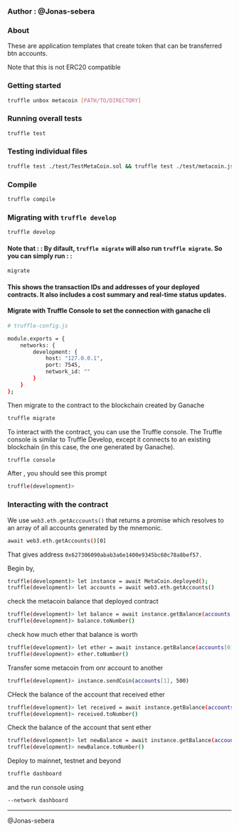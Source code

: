 ### Author : @Jonas-sebera

### About
These are application templates that create token that can be transferred btn accounts.

Note that this is not ERC20 compatible

### Getting started

```bash
truffle unbox metacoin [PATH/TO/DIRECTORY]
```

### Running overall tests
```sh
truffle test
```

### Testing individual files
```sh
truffle test ./test/TestMetaCoin.sol && truffle test ./test/metacoin.js
```
### Compile
```sh
truffle compile
```

### Migrating with `truffle develop`
```sh
truffle develop

```

#### Note that : : By difault, `truffle migrate` will also run `truffle migrate`. So you can simply run : : 

```sh
migrate
```
#### This shows the transaction IDs and addresses of your deployed contracts. It also includes a cost summary and real-time status updates.

#### Migrate with Truffle Console to set the connection with ganache cli


```sh
# truffle-config.js

module.exports = {
    networks: {
        development: {
            host: "127.0.0.1",
            port: 7545,
            network_id: ""
        }
    }
};
```

Then migrate to the contract to the blockchain created by Ganache

```sh
truffle migrate
```

To interact with the contract, you can use the Truffle console. The Truffle console is similar to Truffle Develop, except it connects to an existing blockchain (in this case, the one generated by Ganache).

```sh
truffle console
```
After , you should see this prompt
```sh
truffle(development)>
```

### Interacting with the contract

 We use `web3.eth.getAcccounts()` that returns a promise which resolves to an array of all accounts generated by the mnemonic.

 ```sh
 await web3.eth.getAccounts()[0]
 ```
That gives address 
`0x627306090abab3a6e1400e9345bc60c78a8bef57.`

Begin by,

```sh
truffle(development)> let instance = await MetaCoin.deployed();
truffle(development)> let accounts = await web3.eth.getAccounts()
```

check the metacoin balance that deployed contract

```sh
truffle(development)> let balance = await instance.getBalance(accounts[0])
truffle(development)> balance.toNumber()
```

check how much ether that balance is worth
```sh
truffle(development)> let ether = await instance.getBalance(accounts[0])
truffle(development)> ether.toNumber()
```

Transfer some metacoin from onr account to another
```sh
truffle(development)> instance.sendCoin(accounts[1], 500)
```

CHeck the balance of the account that received ether
```sh
truffle(development)> let received = await instance.getBalance(accounts[1])
truffle(development)> received.toNumber()
```

Check the balance of the account that sent ether
```sh
truffle(development)> let newBalance = await instance.getBalance(accounts[0])
truffle(development)> newBalance.toNumber()
```

Deploy to mainnet, testnet and beyond
```sh
truffle dashboard
```
and the run console using
```sh
--network dashboard
```

<hr>

@Jonas-sebera
